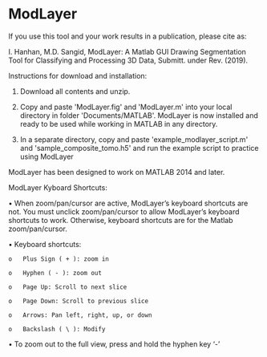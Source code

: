 # ModLayer

If you use this tool and your work results in a publication, please cite as:

I. Hanhan, M.D. Sangid, ModLayer: A Matlab GUI Drawing Segmentation Tool for Classifying and Processing 3D Data, Submitt. under Rev. (2019).

Instructions for download and installation:

1) Download all contents and unzip.
2) Copy and paste 'ModLayer.fig' and 'ModLayer.m' into your local directory in folder 'Documents/MATLAB'.
ModLayer is now installed and ready to be used while working in MATLAB in any directory.

3) In a separate directory, copy and paste 'example_modlayer_script.m' and 'sample_composite_tomo.h5' and run the example script to practice using ModLayer

ModLayer has been designed to work on MATLAB 2014 and later.

ModLayer Kyboard Shortcuts:

•	When zoom/pan/cursor are active, ModLayer’s keyboard shortcuts are not. You must unclick zoom/pan/cursor to allow ModLayer’s keyboard shortcuts to work. Otherwise, keyboard shortcuts are for the Matlab zoom/pan/cursor.

•	Keyboard shortcuts:

    o	Plus Sign ( + ): zoom in
    
    o	Hyphen ( - ): zoom out
    
    o	Page Up: Scroll to next slice
    
    o	Page Down: Scroll to previous slice
    
    o	Arrows: Pan left, right, up, or down
    
    o	Backslash ( \ ): Modify
    
•	To zoom out to the full view, press and hold the hyphen key ‘-’
